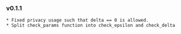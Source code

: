 ### v0.1.1
	* Fixed privacy usage such that delta == 0 is allowed.
	* Split check_params function into check_epsilon and check_delta
